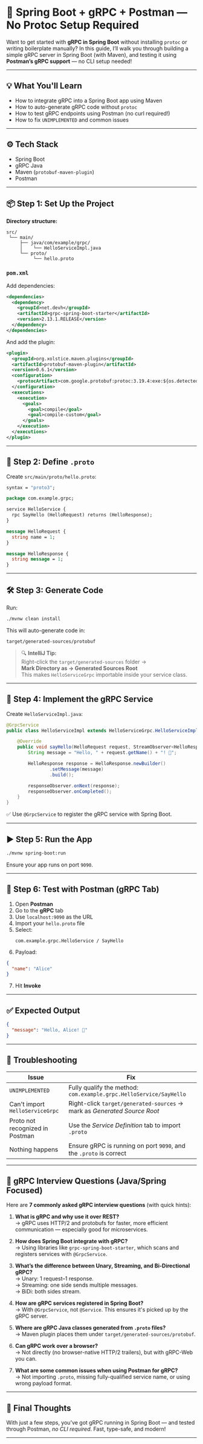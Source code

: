 # 🚀 Spring Boot + gRPC + Postman — No Protoc Setup Required

Want to get started with **gRPC in Spring Boot** without installing `protoc` or writing boilerplate manually? In this guide, I’ll walk you through building a simple gRPC server in Spring Boot (with Maven), and testing it using **Postman’s gRPC support** — no CLI setup needed!

---

## 💡 What You'll Learn

- How to integrate gRPC into a Spring Boot app using Maven
- How to auto-generate gRPC code without `protoc`
- How to test gRPC endpoints using Postman (no curl required!)
- How to fix `UNIMPLEMENTED` and common issues

---

## ⚙️ Tech Stack

- Spring Boot
- gRPC Java
- Maven (`protobuf-maven-plugin`)
- Postman

---

## 📦 Step 1: Set Up the Project

**Directory structure:**

```
src/
 └── main/
     ├── java/com/example/grpc/
     │    └── HelloServiceImpl.java
     └── proto/
          └── hello.proto
```

### `pom.xml`

Add dependencies:

```xml
<dependencies>
  <dependency>
    <groupId>net.devh</groupId>
    <artifactId>grpc-spring-boot-starter</artifactId>
    <version>2.13.1.RELEASE</version>
  </dependency>
</dependencies>
```

And add the plugin:

```xml
<plugin>
  <groupId>org.xolstice.maven.plugins</groupId>
  <artifactId>protobuf-maven-plugin</artifactId>
  <version>0.6.1</version>
  <configuration>
    <protocArtifact>com.google.protobuf:protoc:3.19.4:exe:${os.detected.classifier}</protocArtifact>
  </configuration>
  <executions>
    <execution>
      <goals>
        <goal>compile</goal>
        <goal>compile-custom</goal>
      </goals>
    </execution>
  </executions>
</plugin>
```

---

## 📜 Step 2: Define `.proto`

Create `src/main/proto/hello.proto`:

```proto
syntax = "proto3";

package com.example.grpc;

service HelloService {
  rpc SayHello (HelloRequest) returns (HelloResponse);
}

message HelloRequest {
  string name = 1;
}

message HelloResponse {
  string message = 1;
}
```

---

## 🛠️ Step 3: Generate Code

Run:

```bash
./mvnw clean install
```

This will auto-generate code in:

```
target/generated-sources/protobuf
```

> 🔍 **IntelliJ Tip:**  
> Right-click the `target/generated-sources` folder →  
> **Mark Directory as → Generated Sources Root**  
> This makes `HelloServiceGrpc` importable inside your service class.

---

## 🔧 Step 4: Implement the gRPC Service

Create `HelloServiceImpl.java`:

```java
@GrpcService
public class HelloServiceImpl extends HelloServiceGrpc.HelloServiceImplBase {

    @Override
    public void sayHello(HelloRequest request, StreamObserver<HelloResponse> responseObserver) {
        String message = "Hello, " + request.getName() + "! 👋";

        HelloResponse response = HelloResponse.newBuilder()
                .setMessage(message)
                .build();

        responseObserver.onNext(response);
        responseObserver.onCompleted();
    }
}
```

✅ Use `@GrpcService` to register the gRPC service with Spring Boot.

---

## ▶️ Step 5: Run the App

```bash
./mvnw spring-boot:run
```

Ensure your app runs on port `9090`.

---

## 🔬 Step 6: Test with Postman (gRPC Tab)

1. Open **Postman**
2. Go to the **gRPC** tab
3. Use `localhost:9090` as the URL
4. Import your `hello.proto` file
5. Select:
   ```
   com.example.grpc.HelloService / SayHello
   ```
6. Payload:

```json
{
  "name": "Alice"
}
```

7. Hit **Invoke**

---

## ✅ Expected Output

```json
{
  "message": "Hello, Alice! 👋"
}
```

---

## 🧯 Troubleshooting

| Issue | Fix |
|-------|-----|
| `UNIMPLEMENTED` | Fully qualify the method: `com.example.grpc.HelloService/SayHello` |
| Can't import `HelloServiceGrpc` | Right-click `target/generated-sources` → mark as *Generated Source Root* |
| Proto not recognized in Postman | Use the *Service Definition* tab to import `.proto` |
| Nothing happens | Ensure gRPC is running on port `9090`, and the `.proto` is correct |

---

## 💼 gRPC Interview Questions (Java/Spring Focused)

Here are **7 commonly asked gRPC interview questions** (with quick hints):

1. **What is gRPC and why use it over REST?**  
   → gRPC uses HTTP/2 and protobufs for faster, more efficient communication — especially good for microservices.

2. **How does Spring Boot integrate with gRPC?**  
   → Using libraries like `grpc-spring-boot-starter`, which scans and registers services with `@GrpcService`.

3. **What’s the difference between Unary, Streaming, and Bi-Directional gRPC?**  
   → Unary: 1 request–1 response.  
   → Streaming: one side sends multiple messages.  
   → BiDi: both sides stream.

4. **How are gRPC services registered in Spring Boot?**  
   → With `@GrpcService`, not `@Service`. This ensures it's picked up by the gRPC server.

5. **Where are gRPC Java classes generated from `.proto` files?**  
   → Maven plugin places them under `target/generated-sources/protobuf`.

6. **Can gRPC work over a browser?**  
   → Not directly (no browser-native HTTP/2 trailers), but with gRPC-Web you can.

7. **What are some common issues when using Postman for gRPC?**  
   → Not importing `.proto`, missing fully-qualified service name, or using wrong payload format.

---

## 🙌 Final Thoughts

With just a few steps, you’ve got gRPC running in Spring Boot — and tested through Postman, *no CLI required*. Fast, type-safe, and modern!

---